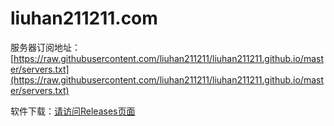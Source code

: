# liuhan211211.com

服务器订阅地址：[https://raw.githubusercontent.com/liuhan211211/liuhan211211.github.io/master/servers.txt](https://raw.githubusercontent.com/liuhan211211/liuhan211211.github.io/master/servers.txt)

软件下载：[请访问Releases页面](https://github.com/liuhan211211/liuhan211211.github.io/releases)
